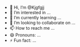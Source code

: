 - 👋 Hi, I’m @Kjgfgjj
- 👀 I’m interested in ...
- 🌱 I’m currently learning ...
- 💞️ I’m looking to collaborate on ...
- 📫 How to reach me ...
- 😄 Pronouns: ...
- ⚡ Fun fact: ...

<!---
Kjgfgjj/Kjgfgjj is a ✨ special ✨ repository because its `README.md` (this file) appears on your GitHub profile.
You can click the Preview link to take a look at your changes.
--->
